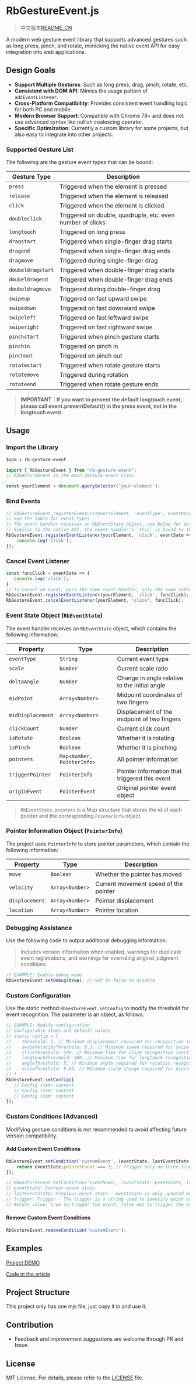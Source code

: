# RbGestureEvent.js

> 中文版本[README_CN](./README_CN.md "中文文档")

A modern web gesture event library that supports advanced gestures such as long press, pinch, and rotate, mimicking the native event API for easy integration into web applications.

## **Design Goals**

- **Support Multiple Gestures**: Such as long press, drag, pinch, rotate, etc.
- **Consistent with DOM API**: Mimics the usage pattern of `addEventListener`.
- **Cross-Platform Compatibility**: Provides consistent event handling logic for both PC and mobile.
- **Modern Browser Support**: Compatible with Chrome 79+ and does not use advanced syntax like nullish coalescing operator.
- **Specific Optimization**: Currently a custom library for some projects, but also easy to integrate into other projects.

### **Supported Gesture List**

The following are the gesture event types that can be bound:

| **Gesture Type** | **Description**                                      |
| ---------------------- | ---------------------------------------------------------- |
| `press`              | Triggered when the element is pressed                      |
| `release`            | Triggered when the element is released                     |
| `click`              | Triggered when the element is clicked                      |
| `doubleclick`        | Triggered on double, quadruple, etc. even number of clicks |
| `longtouch`          | Triggered on long press                                    |
| `dragstart`          | Triggered when single-finger drag starts                   |
| `dragend`            | Triggered when single-finger drag ends                     |
| `dragmove`           | Triggered during single-finger drag                        |
| `doubeldragstart`    | Triggered when double-finger drag starts                   |
| `doubeldragend`      | Triggered when double-finger drag ends                     |
| `doubeldragmove`     | Triggered during double-finger drag                        |
| `swipeup`            | Triggered on fast upward swipe                             |
| `swipedown`          | Triggered on fast downward swipe                           |
| `swipeleft`          | Triggered on fast leftward swipe                           |
| `swiperight`         | Triggered on fast rightward swipe                          |
| `pinchstart`         | Triggered when pinch gesture starts                        |
| `pinchin`            | Triggered on pinch in                                      |
| `pinchout`           | Triggered on pinch out                                     |
| `rotatestart`        | Triggered when rotate gesture starts                       |
| `rotatemove`         | Triggered during rotation                                  |
| `rotateend`          | Triggered when rotate gesture ends                         |

> **IMPORTANT：If you want to prevent the default longtouch event, please call event.preventDefault() in the press event, not in the longtouch event.**

## Usage

### Import the Library

```sh
$npm i rb-gesture-event
```

```javascript
import { RbGestureEvent } from "rb-gesture-event";
// RbGestureEvent is the main gesture event class

const yourElement = document.querySelector('your-element');
```

### Bind Events

```javascript
// RbGestureEvent.registerEventListener(element, 'eventType', eventHandler);
// See the table for event types
// The event handler receives an RbEventState object, see below for details
// Similar to the native API, the event handler's `this` is bound to the registered element
RbGestureEvent.registerEventListener(yourElement, 'click', eventSate => {
    console.log('click');
});
```

### Cancel Event Listener

```javascript
const funcClick = eventSate => {
   console.log('click');
}
// To cancel an event, pass the same event handler, only the same reference can be recognized as the same function
RbGestureEvent.registerEventListener(yourElement, 'click', funcClick);
RbGestureEvent.cancelEventListener(yourElement, 'click', funcClick);
```

### **Event State Object (`RbEventState`)**

The event handler receives an `RbEventState` object, which contains the following information:

| **Property**  | **Type**               | **Description**                         |
| ------------------- | ---------------------------- | --------------------------------------------- |
| `eventType`       | `String`                   | Current event type                            |
| `scale`           | `Number`                   | Current scale ratio                           |
| `deltaAngle`      | `Number`                   | Change in angle relative to the initial angle |
| `midPoint`        | `Array<Number>`            | Midpoint coordinates of two fingers           |
| `midDisplacement` | `Array<Number>`            | Displacement of the midpoint of two fingers   |
| `clickCount`      | `Number`                   | Current click count                           |
| `isRotate`        | `Boolean`                  | Whether it is rotating                        |
| `isPinch`         | `Boolean`                  | Whether it is pinching                        |
| `pointers`        | `Map<Number, PointerInfo>` | All pointer information                       |
| `triggerPointer`  | `PointerInfo`              | Pointer information that triggered this event |
| `originEvent`     | `PointerEvent`             | Original pointer event object                 |

> `RbEventState.pointers` is a Map structure that stores the id of each pointer and the corresponding `PointerInfo` object

### **Pointer Information Object (`PointerInfo`)**

The project uses `PointerInfo` to store pointer parameters, which contain the following information:

| **Property** | **Type**    | **Description**                 |
| ------------------ | ----------------- | ------------------------------------- |
| `move`           | `Boolean`       | Whether the pointer has moved         |
| `velocity`       | `Array<Number>` | Current movement speed of the pointer |
| `displacement`   | `Array<Number>` | Pointer displacement                  |
| `location`       | `Array<Number>` | Pointer location                      |

### Debugging Assistance

Use the following code to output additional debugging information.

> Includes version information when enabled, warnings for duplicate event registrations, and warnings for overriding original judgment conditions.

```javascript
// EXAMPLE: Enable debug mode
RbGestureEvent.setDebug(true); // Set to false to disable
```

### Custom Configuration

Use the static method `RbGestureEvent.setConfig` to modify the threshold for event recognition. The parameter is an object, as follows:

```javascript
// EXAMPLE: Modify configuration
// Configurable items and default values
// static config = {
//    threshold: 5, // Minimum displacement required for recognition (unit: px)
//    swipeVelocityThreshold: 0.3, // Minimum speed required for swipe recognition (unit: px/ms)
//    clickThreshold: 500, // Maximum time for click recognition (unit: ms)
//    longtouchThreshold: 500, // Minimum time for longtouch recognition (unit: ms)
//    angleThreshold: 5, // Minimum angle required for rotation recognition (unit: deg)
//    scaleThreshold: 0.05, // Minimum scale change required for pinch recognition (unitless)
// }
RbGestureEvent.setConfig({
   // Config item: content
   // Config item: content
   // Config item: content
});
```

### **Custom Conditions (Advanced)**

Modifying gesture conditions is not recommended to avoid affecting future version compatibility.

#### Add Custom Event Conditions

```javascript
RbGestureEvent.setCondition('customEvent', (eventState, lastEventState, trigger) => {
    return eventState.pointerCount === 3; // Trigger only on three-finger touch
});

// RbGestureEvent.setCondition('eventName', (eventState: EventState, lastEventState: EventState, trigger: String) => Boolean);
// eventState: Current event state
// lastEventState: Previous event state - eventState is only updated when the pointer is pressed, moved, or released, while lastEventState is the previous eventState
// trigger: Trigger - The trigger is a string used to identify which event triggered this condition function call. It is different from eventState.eventType. eventState.eventType is the event type determined by the eventState update callback, which is bound to the body, while the trigger is determined by the element's event callback
// Return value: true to trigger the event, false not to trigger the event
```

#### Remove Custom Event Conditions

```javascript
RbGestureEvent.removeCondition('customEvent');
```

## Examples

[Project DEMO](https://null-nore.github.io/RbGestureEvent.js/)

[Code in the article](example/mdExample.js)

## Project Structure

This project only has one mjs file, just copy it in and use it.

## Contribution

- Feedback and improvement suggestions are welcome through PR and Issue.

## **License**

MIT License. For details, please refer to the [LICENSE](LICENSE) file.
